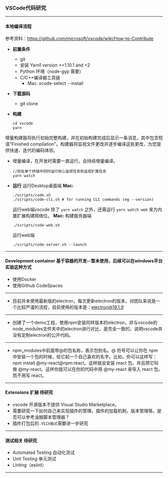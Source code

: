 ### VSCode代码研究
---
#### 本地编译流程

参考资料：https://github.com/microsoft/vscode/wiki/How-to-Contribute

* **前置条件**
  * git
  * 安装 Yarn1 version >=1.10.1 and <2
  * Python 环境（node-gyp 需要）
  * C/C++编译器工具链
    * Mac: xcode-select --install

* **下载源码**
  * git clone

* **构建**
  ```
  cd vscode
  yarn
  ```
增量构建器将执行初始完整构建，并在初始构建完成后显示一条消息，其中包含短语“Finished compilation”。构建器将监视文件更改并逐步编译这些更改，为您提供快速、迭代的编码体验。

* 增量编译，在开发时需要一直运行，会持续增量编译。
  ```
  //将在单个终端中同时运行核心监视任务和监视扩展任务
  yarn watch
  ```

* **运行**
  运行Desktop桌面端
**Mac:**
	```
  	./scripts/code.sh
	./scripts/code-cli.sh # for running CLI commands (eg --version)
	```
  运行web端vscode
  除了 `yarn watch` 之外，还需运行 `yarn watch-web` 来为内置扩展构建网络位。
**Mac:**
  构建服务器端
  ```
  ./scripts/code-web.sh
  ```
  运行web端
  ```
  ./scripts/code-server.sh --launch
  ```
---
#### Development container 基于容器的开发--暂未使用，后续可以在windows平台实验这种方式
  * 使用Docker
  * 使用Github CodeSpaces
---
* 目前并未使用最新版的electron，每次更新electron的版本，对团队来说是一个比较严谨的流程，目前使用的版本是：electron@19.1.9
---
* 创建了一个demo工程，使用npm安装同样版本的electron，并与vscode的node_modules文件夹中的electron进行对比，是完全一致的，说明vscode并没有定制electron的公开代码。
---
* npm_modules中前面带@的包名称，表示包别名。@ 符号可以让你在 npm 中安装一个包的时候，给它起一个自己喜欢的名字。比如，你可以这样写：npm install @my-react@npm:react。这样就会安装 react 包，并且把它叫做 @my-react。这样你就可以在你的代码中用 @my-react 来导入 react 包，而不用写 react。
---
#### Extensions 扩展 待研究
* vscode 开源版本不提供 Visual Studio Marketplace。
* 需要研究一下如何自己来实现插件的管理，插件的加载机制，版本管理等。是否可以参考油猴脚本管理器？
* 插件打包后的`.VSIX格式`需要进一步研究
---
#### 测试相关 待研究
* Automated Testing 自动化测试
* Unit Testing 单元测试
* Linting（eslint）
---

